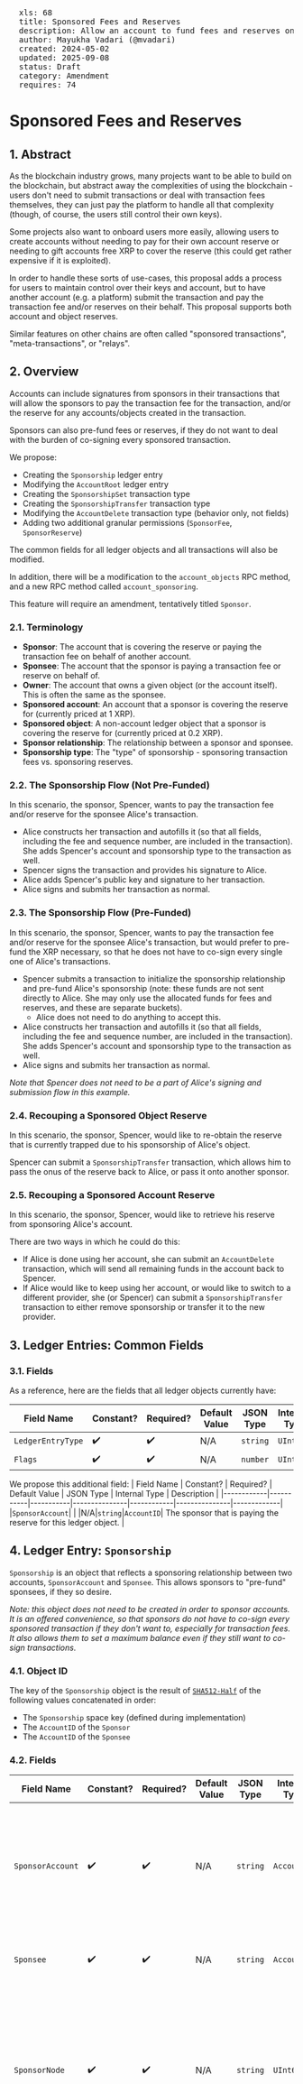 
<pre>
  xls: 68
  title: Sponsored Fees and Reserves
  description: Allow an account to fund fees and reserves on behalf of another account
  author: Mayukha Vadari (@mvadari)
  created: 2024-05-02
  updated: 2025-09-08
  status: Draft
  category: Amendment
  requires: 74
</pre>

# Sponsored Fees and Reserves

## 1. Abstract

As the blockchain industry grows, many projects want to be able to build on the blockchain, but abstract away the complexities of using the blockchain - users don't need to submit transactions or deal with transaction fees themselves, they can just pay the platform to handle all that complexity (though, of course, the users still control their own keys).

Some projects also want to onboard users more easily, allowing users to create accounts without needing to pay for their own account reserve or needing to gift accounts free XRP to cover the reserve (this could get rather expensive if it is exploited).

In order to handle these sorts of use-cases, this proposal adds a process for users to maintain control over their keys and account, but to have another account (e.g. a platform) submit the transaction and pay the transaction fee and/or reserves on their behalf. This proposal supports both account and object reserves.

Similar features on other chains are often called "sponsored transactions", "meta-transactions", or "relays".

## 2. Overview

Accounts can include signatures from sponsors in their transactions that will allow the sponsors to pay the transaction fee for the transaction, and/or the reserve for any accounts/objects created in the transaction.

Sponsors can also pre-fund fees or reserves, if they do not want to deal with the burden of co-signing every sponsored transaction.

We propose:

- Creating the `Sponsorship` ledger entry
- Modifying the `AccountRoot` ledger entry
- Creating the `SponsorshipSet` transaction type
- Creating the `SponsorshipTransfer` transaction type
- Modifying the `AccountDelete` transaction type (behavior only, not fields)
- Adding two additional granular permissions (`SponsorFee`, `SponsorReserve`)

The common fields for all ledger objects and all transactions will also be modified.

In addition, there will be a modification to the `account_objects` RPC method, and a new RPC method called `account_sponsoring`.

This feature will require an amendment, tentatively titled `Sponsor`.

### 2.1. Terminology

- **Sponsor**: The account that is covering the reserve or paying the transaction fee on behalf of another account.
- **Sponsee**: The account that the sponsor is paying a transaction fee or reserve on behalf of.
- **Owner**: The account that owns a given object (or the account itself). This is often the same as the sponsee.
- **Sponsored account**: An account that a sponsor is covering the reserve for (currently priced at 1 XRP).
- **Sponsored object**: A non-account ledger object that a sponsor is covering the reserve for (currently priced at 0.2 XRP).
- **Sponsor relationship**: The relationship between a sponsor and sponsee.
- **Sponsorship type**: The "type" of sponsorship - sponsoring transaction fees vs. sponsoring reserves.

### 2.2. The Sponsorship Flow (Not Pre-Funded)

In this scenario, the sponsor, Spencer, wants to pay the transaction fee and/or reserve for the sponsee Alice's transaction.

- Alice constructs her transaction and autofills it (so that all fields, including the fee and sequence number, are included in the transaction). She adds Spencer's account and sponsorship type to the transaction as well.
- Spencer signs the transaction and provides his signature to Alice.
- Alice adds Spencer's public key and signature to her transaction.
- Alice signs and submits her transaction as normal.

### 2.3. The Sponsorship Flow (Pre-Funded)

In this scenario, the sponsor, Spencer, wants to pay the transaction fee and/or reserve for the sponsee Alice's transaction, but would prefer to pre-fund the XRP necessary, so that he does not have to co-sign every single one of Alice's transactions.

- Spencer submits a transaction to initialize the sponsorship relationship and pre-fund Alice's sponsorship (note: these funds are not sent directly to Alice. She may only use the allocated funds for fees and reserves, and these are separate buckets).
  - Alice does not need to do anything to accept this.
- Alice constructs her transaction and autofills it (so that all fields, including the fee and sequence number, are included in the transaction). She adds Spencer's account and sponsorship type to the transaction as well.
- Alice signs and submits her transaction as normal.

_Note that Spencer does not need to be a part of Alice's signing and submission flow in this example._

### 2.4. Recouping a Sponsored Object Reserve

In this scenario, the sponsor, Spencer, would like to re-obtain the reserve that is currently trapped due to his sponsorship of Alice's object.

Spencer can submit a `SponsorshipTransfer` transaction, which allows him to pass the onus of the reserve back to Alice, or pass it onto another sponsor.

### 2.5. Recouping a Sponsored Account Reserve

In this scenario, the sponsor, Spencer, would like to retrieve his reserve from sponsoring Alice's account.

There are two ways in which he could do this:

- If Alice is done using her account, she can submit an `AccountDelete` transaction, which will send all remaining funds in the account back to Spencer.
- If Alice would like to keep using her account, or would like to switch to a different provider, she (or Spencer) can submit a `SponsorshipTransfer` transaction to either remove sponsorship or transfer it to the new provider.

## 3. Ledger Entries: Common Fields

### 3.1. Fields

As a reference, here are the fields that all ledger objects currently have:

| Field Name | Constant? | Required? | Default Value | JSON Type | Internal Type | Description |
| ---------- | --------- | --------- | ------------- | ---------- | ------------- | ----------- |
| `LedgerEntryType` | ✔️ | ✔️ | N/A | `string`  | `UInt16`  |
| `Flags` | ✔️ | ✔️ | N/A | `number`  | `UInt16`  |

We propose this additional field:
| Field Name | Constant? | Required? | Default Value | JSON Type | Internal Type | Description |
|------------|-----------|-----------|---------------|------------|---------------|-------------|
|`SponsorAccount`| | |N/A|`string`|`AccountID`| The sponsor that is paying the reserve for this ledger object. |

## 4. Ledger Entry: `Sponsorship`

`Sponsorship` is an object that reflects a sponsoring relationship between two accounts, `SponsorAccount` and `Sponsee`. This allows sponsors to "pre-fund" sponsees, if they so desire.

_Note: this object does not need to be created in order to sponsor accounts. It is an offered convenience, so that sponsors do not have to co-sign every sponsored transaction if they don't want to, especially for transaction fees. It also allows them to set a maximum balance even if they still want to co-sign transactions._

### 4.1. Object ID

The key of the `Sponsorship` object is the result of [`SHA512-Half`](https://xrpl.org/docs/references/protocol/data-types/basic-data-types/#hashes) of the following values concatenated in order:

- The `Sponsorship` space key (defined during implementation)
- The `AccountID` of the `Sponsor`
- The `AccountID` of the `Sponsee`

### 4.2. Fields

| Field Name | Constant? | Required? | Default Value | JSON Type | Internal Type | Description |
| ---------- | --------- | --------- | ------------- | --------- | ------------- | ------------ |
| `SponsorAccount` | ✔️ | ✔️ | N/A | `string`  | `AccountID` | The sponsor associated with this relationship. This account also pays for the reserve of this object. |
| `Sponsee` | ✔️ | ✔️ | N/A | `string`  | `AccountID` | The sponsee associated with this relationship. |
| `SponsorNode`  | ✔️ | ✔️ | N/A | `string`  | `UInt64`  | A hint indicating which page of the sponsor's owner directory links to this object, in case the directory consists of multiple pages. |
| `SponseeNode`  | ✔️ | ✔️ | N/A | `string`  | `UInt64`  | A hint indicating which page of the sponsee's owner directory links to this object, in case the directory consists of multiple pages. |
| `FeeAmount`  | | | `0` | `string`  | `Amount`  | The (remaining) amount of XRP that the sponsor has provided for the sponsee to use for fees.  |
| `ReserveCount` | | | `0` | `string`  | `UInt32`  | The (remaining) number of `OwnerCount` that the sponsor has provided for the sponsee to use for reserves.  |

### 4.3. Flags

There are two flags on this object:

| Flag Name |  Flag Value  | Modifiable? | Description |
| --------- | ------------ | ----------- | ----------- |
| `lsfSponsorshipRequireSignForFee` | `0x00010000` | Yes | If set, indicates that every use of this sponsor for sponsoring fees requires a signature from the sponsor. |
| `lsfSponsorshipRequireSignForReserve` | `0x00020000` | Yes | If set, indicates that every use of this sponsor for sponsoring fees requires a signature from the sponsor. |

### 4.4. Ownership

The object is owned by `Sponsor`, who also pays the reserve.

### 4.5. Reserve

This object charges 1 reserve.

### 4.6. Deletion

This object will be deleted any time the `FeeAmount` and `ReserveCount` are both `0`. This can be done directly via `SponsorshipSet`, or can occur in the regular flow of transactions, if the sponsorship runs out.

### 4.7. Invariant Checks

- `FeeAmount` >= 0 || `ReserveCount` >= 0
- `SponsorAccount` != `Sponsee`
- `FeeAmount` is nonnegative and denominated in XRP

### 4.8. RPC Name

The `snake_case` form of the ledger object name is `sponsorship`.

## 5. Ledger Entry: `AccountRoot`

### 5.1. Fields

<details>
<summary>

As a reference, [here](https://xrpl.org/docs/references/protocol/ledger-data/ledger-entry-types/accountroot/#accountroot-fields) are the fields that the `AccountRoot` ledger object currently has.

</summary>

| Field Name | Constant? | Required? | Default Value | JSON Type | Internal Type | Description |
| ---------- | --------- | --------- | ------------- | --------- | ------------- | ------------ |
| `Account` | ✔️ | ✔️ | N/A | `string`  | `AccountID` | The identifying (classic) address of this account.  |
| `AccountTxnID` | | | N/A | `string`  | `Hash256` | The identifying hash of the transaction most recently sent by this account. |
| `AMMID` | ✔️ | | N/A | `string`  | `Hash256` | The ledger entry ID of the corresponding AMM ledger entry, if this is an AMM pseudo-account. |
| `Balance` | | | N/A | `string`  | `Amount`  | The account's current XRP balance. |
| `BurnedNFTokens` | | | `0` | `number`  | `UInt32`  | How many total of this account's issued NFTs have been burned.  |
| `Domain`  | | | N/A | `string`  | `Blob` | A domain associated with this account. |
| `EmailHash`  | | | N/A | `string`  | `Hash128` | The md5 hash of an email address.  |
| `FirstNFTokenSequence` | ✔️ | | N/A | `number`  | `UInt32`  | The account's Sequence Number at the time it minted its first non-fungible-token.  |
| `LedgerEntryType`  | ✔️ | ✔️ | N/A | `string`  | `UInt16`  | The value `0x0061`, mapped to the string `AccountRoot`, indicates that this is an `AccountRoot `object. |
| `MessageKey` | | | N/A | `string`  | `Blob` | A public key that may be used to send encrypted messages to this account. |
| `MintedNFTokens` | | | `0` | `number`  | `UInt32`  | How many total non-fungible tokens have been minted by/on behalf of this account.  |
| `NFTokenMinter` | | | N/A | `string`  | `AccountID` | Another account that can mint NFTs on behalf of this account. |
| `OwnerCount` | | ✔️ | N/A | `number`  | `UInt32`  | The number of objects this account owns in the ledger, which contributes to its owner reserve. |
| `PreviousTxnID` | | ✔️ | N/A | `string`  | `Hash256` | The identifying hash of the transaction that most recently modified this object. |
| `PreviousTxnLgrSeq`  | | ✔️ | N/A | `number`  | `UInt32`  | The ledger index that contains the transaction that most recently modified this object.  |
| `RegularKey` | | | N/A | `string`  | `AccountID` | The address of a key pair that can be used to sign transactions for this account instead of the master key. |
| `Sequence` | | ✔️ | N/A | `number`  | `UInt32`  | The [sequence number](https://xrpl.org/docs/references/protocol/data-types/basic-data-types/#account-sequence) of the next valid transaction for this account. |
| `TicketCount`  | | | N/A | `number`  | `UInt32`  | How many Tickets this account owns in the ledger. |
| `TickSize` | | | N/A | `number`  | `UInt8` | [How many significant digits to use for exchange rates of Offers involving currencies issued by this address.](https://xrpl.org/resources/known-amendments/#ticksize) |
| `TransferRate` | | | N/A | `number`  | `UInt32`  | A [transfer fee](https://xrpl.org/docs/concepts/tokens/transfer-fees/) to charge other users for sending currency issued by this account to each other.  |
| `WalletLocator` | | | N/A | `string`  | `Hash256` | An arbitrary 256-bit value that users can set. |
| `WalletSize` | | | N/A | `number`  | `UInt32`  | Unused. |

</details>

We propose these additional fields:
| Field Name | Constant? | Required? | Default Value | JSON Type | Internal Type | Description |
|------------|-----------|-----------|---------------|-----------|---------------|-------------|
|`SponsorAccount`| | |N/A|`string`|`AccountID`| The sponsor that is paying the account reserve for this account. |
|`SponsoredOwnerCount`| | |`0`|`number`|`UInt32`|The number of objects the account owns that are being sponsored by a sponsor.
|`SponsoringOwnerCount`| | |`0`|`number`|`UInt32`|The number of objects the account is sponsoring the reserve for.|
|`SponsoringAccountCount`| | |`0`|`number`|`UInt32`|The number of accounts that the account is sponsoring the reserve for.|

#### 5.1.1. `SponsorAccount`

The `SponsorAccount` field is already added in the ledger common fields (see section [3.1.1](#311-sponsoraccount)), but it has some additional rules associated with it on the `AccountRoot` object.

This field is included if the account was created with a sponsor paying its account reserve. If this sponsored account is deleted, the destination of the `AccountDelete` transaction must equal `SponsorAccount`, so that the sponsor can recoup their fees.

_Note: The `Destination` field of `AccountDelete` will still work as-is if the account is not sponsored, where it can be set to any account._

### 5.2. Account Reserve Calculation

The existing reserve calculation is:

$$ acctReserve + objReserve \* acct.OwnerCount $$

The total account reserve should now be calculated as:

$$
\displaylines{
(acct.SponsorAccount \text{ ? } 0 : acctReserve) + \\
objReserve * (acct.OwnerCount + acct.SponsoringOwnerCount - acct.SponsoredOwnerCount) + \\
acctReserve * acct.SponsoringAccountCount
}
$$

## 6. Transactions: Common Fields

### 6.1. Fields

As a reference, [here](https://xrpl.org/docs/references/protocol/transactions/common-fields/) are the fields that all transactions currently have.

<!--There are too many and I didn't want to list them all, it cluttered up the spec - but maybe it can be a collapsed section?-->

We propose these modifications:

| Field Name | Required? | JSON Type | Internal Type | Description |
| ---------- | --------- | --------- | ------------- | ------------ |
| `Sponsor`  | | `object`  | `STObject`  | This field contains all the information for the sponsorship happening in the transaction. It is included if the transaction is fee- and/or reserve-sponsored. |

#### 6.1.1. `Sponsor`

The `Sponsor` inner object contains all of the information for the sponsorship happening in the transaction.

The fields contained in this object are:

| Field Name | Required? | JSON Type | Internal Type | Description |
| ---------- | --------- | --------- | ------------- | ------------ |
| `SponsorAccount` | ✔️ | `string`  | `AccountID` | The sponsoring account. |
| `Flags`  | ✔️ | `number`  | `UInt16`  | Flags on the sponsorship, indicating what type of sponsorship this is (fee vs. reserve). |
| `SigningPubKey`  | | `string`  | `STBlob`  | The `SigningPubKey` for `SponsorAccount`, if single-signing.  |
| `Signature`  | | `string`  | `STBlob`  | A signature of the transaction from the sponsor, to indicate their approval of this transaction, if single-signing. All signing fields must be included in the signature, including `Sponsor.SponsorAccount` and `Sponsor.Flags`. |
| `Signers` | | `array` | `STArray` | An array of signatures of the transaction from the sponsor's signers to indicate their approval of this transaction, if the sponsor is multi-signing. All signing fields must be included, including `Sponsor.SponsorAccount` and `Sponsor.Flags`. |

##### 6.1.1.1. `Account`

The `Sponsor.Account` field represents the sponsor.

This field **will** be a signing field (it will be included in transaction signatures).

##### 6.1.1.2. `Flags`

The `Flags` field allows the user to specify which sponsorship type(s) they wish to participate in. At least one flag **must** be specified if the `Sponsor` field is included in a transaction.

There are two flag values that are supported:

| Flag Name  |  Flag Value  | Description  |
| ---------- | ------------ | ------------ |
| `tfSponsorFee` | `0x00000001` | Sponsoring (paying for) the fee of the transaction. |
| `tfSponsorReserve` | `0x00000002` | Sponsoring the reserve for any objects created in the transaction. |

This field **will** be a signing field (it will be included in transaction signatures).

##### 6.1.1.3. `SigningPubKey`, `Signature` and `Signers`

Either `Signature` or `Signers` must be included in the final transaction.

There will be no additional transaction fee required for the use of the `Signature` field.

If the `Signers` field is necessary, then the total fee of the transaction will be increased, due to the extra signatures that need to be processed. This is similar to the additional fees for [multisigning](https://xrpl.org/docs/concepts/accounts/multi-signing/). The minimum fee will be $(\\#signatures+1)*base\textunderscore fee$.

The total fee calculation for signatures will now be $( 1+\\# tx.Signers + \\# tx.Sponsor.Signers) * base\textunderscore fee$.

`Signature` and `Signers` **will not** be signing fields (they will not be included in transaction signatures, though they will still be included in the stored transaction).

Either `SigningPubKey`+`Signature` or `Signers` must be included in the transaction. There is one exception to this: if `lsfRequireSignatureForFee`/`lsfRequireSignatureForReserve` are not enabled for the type(s) of sponsorship in the transaction.

### 6.2. Transaction Fee

### 6.3. Failure Conditions

#### 6.3.1. General Failures

- `Sponsor.Signature` is invalid.
- `Sponsor.Signers` is invalid (the signer list isn't on the account, quorum isn't reached, or signature(s) are invalid).
- The `SponsorAccount` doesn't exist on the ledger.
- An invalid sponsorship flag is used.
- `Sponsor.SigningPubKey`, `Sponsor.Signature`, and `Sponsor.Signers` are all included (or other incorrect combinations of signing fields).

#### 6.3.2. Fee Sponsorship Failures

- The sponsor does not have enough XRP to cover the sponsored transaction fee (`telINSUF_FEE_P`)

If a `Sponsorship` object exists:

- The `lsfRequireSignatureForFee` flag is enabled and there is no sponsor signature included.
- There is not enough XRP in the `FeeAmount` to pay for the transaction.

If a `Sponsorship` object does not exist:

- There is no sponsor signature included.

Note: if a transaction doesn't charge a fee (such as an account's first `SetRegularKey` transaction), the transaction will still succeed.

#### 6.3.3. Reserve Sponsorship Failures

- The sponsor does not have enough XRP to cover the reserve (`tecINSUFFICIENT_RESERVE`)
- The transaction does not support reserve sponsorship (see section 6.3.4)

If a `Sponsorship` object exists:

- The `lsfRequireSignatureForReserve` flag is enabled and there is no sponsor signature included.
- There is not enough remaining count in the `ReserveCount` to pay for the transaction.

If a `Sponsorship` object does not exist:

- There is no sponsor signature included.

Note: if a transaction doesn't charge a reserve (such as `AccountSet`), the transaction will still succeed.

#### 6.3.4. Transactions that cannot be sponsored

All transactions (other than pseudo-transactions) may use the `tfSponsorFee` flag, since they all have a fee.

However, some transactions will not support the `tfSponsorReserve` flag.

- [`Batch` transactions](https://github.com/XRPLF/XRPL-Standards/tree/master/XLS-0056-batch)
  - `Batch` does not create any objects on its own, and therefore its use in the outer transaction would be confusing, as users may think that that means that all inner transactions are sponsored. The inner transactions should use `tfSponsorReserve` instead.
- All [pseudo-transactions](https://xrpl.org/docs/references/protocol/transactions/pseudo-transaction-types/pseudo-transaction-types) (currently `EnableAmendment`, `SetFee`, and `UNLModify`)
  - The fees and reserves for those objects are covered by the network, not by any one account.

Also, many transactions, such as `AccountSet`, will have no change in output when using the `tfSponsorReserve` flag, if they do not create any new objects or accounts.

### 6.4. State Changes

#### 6.4.1. Fee Sponsorship State Changes

If a `Sponsorship` object exists, the `tx.Fee` value is decremented from the `Sponsorship.FeeAmount`.

If a `Sponsorship` object does not exist, the `tx.Fee` value is decremented from the sponsor's `AccountRoot.Balance`.

#### 6.4.2. Reserve Sponsorship State Changes

Any account/object that is created as a part of the transaction will have a `Sponsor` field.

The sponsor's `SponsoringOwnerCount` field will be incremented by the number of objects that are sponsored as a part of the transaction, and the `SponsoringAccountCount` field will be incremented by the number of new accounts that are sponsored as a part of the transaction.

The sponsee's `SponsoredOwnerCount` field will be incremented by the number of objects that are sponsored as a part of the transaction.

The `SponsoredOwnerCount`, `SponsoringOwnerCount`, and `SponsoringAccountCount` fields will be decremented when those objects/accounts are deleted.

## 7. Transaction: `SponsorshipSet`

This transaction creates and updates the `Sponsorship` object.

### 7.1. Fields

| Field Name | Required? | JSON Type | Internal Type | Description |
| ---------- | --------- | --------- | ------------- | ------------ |
| `SponsorAccount` | ✔️ | `string`  | `AccountID` | The sponsor associated with this relationship. This account also pays for the reserve of this object. |
| `Sponsee` | ✔️ | `string`  | `AccountID` | The sponsee associated with this relationship. |
| `FeeAmount`  | | `string`  | `Amount`  | The (remaining) amount of XRP that the sponsor has provided for the sponsee to use for fees.  |
| `ReserveCount` | | `number`  | `UInt32`  | The (remaining) amount of reserves that the sponsor has provided for the sponsee to use. |

### 7.2. Flags

| Flag Name | Flag Value | Description |
| --------- | ---------- | ----------- |
| `tfSponsorshipSetRequireSignForFee` | `0x00010000` | Adds the restriction that every use of this sponsor for sponsoring fees requires a signature from the sponsor.  |
| `tfSponsorshipClearRequireSignForFee` | `0x00020000` | Removes the restriction that every use of this sponsor for sponsoring fees requires a signature from the sponsor. |
| `tfSponsorshipSetRequireSignForReserve` | `0x00040000` | Adds the restriction every use of this sponsor for sponsoring fees requires a signature from the sponsor. |
| `tfSponsorshipClearRequireSignForReserve` | `0x00080000` | Removes the restriction every use of this sponsor for sponsoring fees requires a signature from the sponsor.  |
| `tfDeleteObject` | `0x00100000` | Removes the ledger object. |

### 7.2. Failure Conditions

- `tx.Account` is not equal to either `tx.SponsorAccount` or `tx.Sponsee`
- If `tfDeleteObject` is provided:
  - `FeeAmount` is specified
  - `ReserveCount` is specified
  - `tfSponsorshipSetRequireSignForFee` is enabled
  - `tfSponsorshipSetRequireSignForReserve` is enabled

### 7.3. State Changes

- If the object already exists, `Sponsorship.Amount += tx.FeeAmount` and `Sponsorship.ReserveCount += tx.ReserveCount`.
- If the object doesn't exist, it will be created.
- If the `tfDeleteObject` flag is used, it will delete the object. All funds remaining in the object will be sent back to the `SponsorAccount`.
  - Both sponsor and sponsee can delete the object.
  - Existing sponsored objects/accounts will need to go through the `SponsorshipTransfer` process.

## 8. Transaction: `SponsorshipTransfer`

This transaction transfers a sponsor relationship for a particular ledger object's object reserve. The sponsor relationship can either be passed on to a new sponsor, or dissolved entirely (with the sponsee taking on the reserve). Either the sponsor or sponsee may submit this transaction at any point in time.

### 8.1. Fields

| Field Name | Required? | JSON Type | Internal Type | Description |
| ---------- | --------- | --------- | ------------- | ------------ |
| `TransactionType` | ✔️ | `string`  | `UInt16`  |
| `Account` | ✔️ | `string`  | `AccountID` |
| `ObjectID` | | `string`  | `UInt256` |
| `Sponsor` | | `object`  | `STObject`  |

#### 8.1.1. `ObjectID`

This field should be included if this transaction is dealing with sponsored object, rather than on a sponsored account. This field indicates which object the relationship is changing for.

If it is not included, then it refers to the account sending the transaction.

#### 8.1.2. `Sponsor`

The `Sponsor` field is already added in the ledger common fields (see section [5.1.1](#511-sponsor)), but it has some additional rules associated with it on the `SponsorshipTransfer` transaction.

In this case, if `Sponsor` is included with the `tfSponsorReserve` flag, then the reserve sponsorship for the provided object will be transferred to the `Sponsor.Account` instead of passing back to the ledger object's owner.

If there is no `Sponsor` field, or if the `tfSponsorReserve` flag is not included, then the burden of the reserve will be passed back to the ledger object's owner (the former sponsee).

### 8.2. Ending the Sponsorship for a Sponsored Ledger Object

A sponsored ledger object will have the `Sponsor` field attached to it. Ending the sponsor relationship for a sponsored ledger object requires the `ObjectID` parameter, to specify which ledger object.

Two accounts are allowed to submit a `SponsorshipTransfer` relationship to end the sponsor relationship for a sponsored ledger object: either the sponsor for that object or the owner of that object (the sponsee).

### 8.3. Migrating a Sponsorship to a New Account

A sponsorship can be migrated to a new account by including the `Sponsor` field with the `tfSponsorReserve` flag. This can be done for either a sponsored account or a sponsored ledger object.

Two accounts are allowed to submit a `SponsorshipTransfer` relationship to migrate the sponsor relationship: the sponsor or the sponsee.

The sponsor will likely only rarely want to do this (such as if they are transferring accounts), but the sponsee may want to migrate if they change providers.

### 8.4. Failure Conditions

- If transferring the sponsorship, the new sponsor does not have enough reserve for this object/account.
- If dissolving the sponsorship, the owner does not have enough reserve for this object/account.
- The new sponsor does not exist.
- The `tx.Account` neither the sponsor nor the owner of `ObjectID`.

### 8.5. State Changes

- The `Sponsor` field on the object is changed or deleted.
- The old sponsor has its `SponsoringOwnerCount`/`SponsoringAccountCount` decremented by one.
- The new sponsor (if applicable) has its `SponsoringOwnerCount`/`SponsoringAccountCount` incremented by one.
- If there is no new sponsor, then the owner's `SponsoredOwnerCount` will be decremented by one.

## 9. Transaction: `AccountDelete`

This transaction deletes an account.

As a reference, [here](https://xrpl.org/docs/references/protocol/transactions/types/accountdelete) are the fields that `AccountDelete` currently has. This amendment proposes no changes to the fields, only to the behavior.

### 9.1. Failure Conditions

Existing failure conditions still apply.

If the `AccountRoot` associated with the `tx.Account` has a `SponsorAccount` field:

- The `Destination` is not equal to `AccountRoot.SponsorAccount`.

If the `AccountRoot` associated with the `tx.Account` has a `SponsoringOwnerCount` or `SponsoringAccountCount` field, the transaction will fail with `tecHAS_OBLIGATIONS`.

### 9.2. State Changes

Existing state changes still apply, including rules around deletion blockers.

If the `AccountRoot` associated with the `tx.Account` has a `SponsorAccount` field, the `SponsorAccount`'s `AccountRoot.SponsoringAccountCount` is decremented by 1.

If the `AccountRoot` associated with the `tx.Account` has a `SponsoredOwnerCount` field, the `SponsorAccount`'s `SponsoringOwnerCount` is decremented by the `tx.Account`'s `SponsoredOwnerCount`.

## 10. Permission: `SponsorFee`

This delegatable granular permission allows an account to sponsor fees on behalf of another account.

## 11. Permission: `SponsorReserve`

This delegatable granular permission allows an account to sponsor reserves on behalf of another account.

## 12. RPC: `account_objects`

### 12.1. Request Fields

The [`account_objects` RPC method](https://xrpl.org/account_objects.html) already exists on the XRPL. As a reference, here are the fields that `account_objects` currently accepts:

| Field Name  | Required? | JSON Type  | Description |
| ----------- | --------- | ---------- | ----------- |
| `account` | ✔️ | `string` | Get ledger entries associated with this account. |
| `deletion_blockers_only` | | `boolean`  | If `true`, only return ledger entries that would block this account from being deleted. The default is `false`.  |
| `ledger_hash`  | | `string` | The unique hash of the ledger version to use. |
| `ledger_index` | | `number` or `string` | The ledger index of the ledger to use, or a shortcut string to choose a ledger automatically.  |
| `limit` | | `number` | The maximum number of ledger entries to include in the results. Must be within the inclusive range `10` to `400` on non-admin connections. The default is `200`. |
| `marker`  | | `any` | Value from a previous paginated response. Resume retrieving data where that response left off. |
| `type`  | | `string` | Filter results to a specific type of ledger entry. This field accepts canonical names of ledger entry types (case insensitive) or short names. Ledger entry types that can't appear in an owner directory are not allowed. If omitted, return ledger entries of all types. |

We propose this additional field:

| Field Name  | Required? | JSON Type | Description |
| ----------- | --------- | --------- | ----------- |
| `sponsored` | | `boolean` | If `true`, only return ledger entries that are sponsored. If `false`, only return ledger entries that are not sponsored. If omitted, return all objects. |

### 12.2. Response Fields

The response fields remain the same.

## 13. RPC: `account_sponsoring`

The `account_sponsoring` RPC method is used to fetch a list of objects that an account is sponsoring; namely, a list of objects where the `SponsorAccount` is the given account. It has a very similar API to the [`account_objects` method](https://xrpl.org/account_objects.html).

### 13.1. Request Fields

| Field Name  | Required? | JSON Type  | Description  |
| ----------- | --------- | ---------- | ------------ |
| `account` | ✔️ | `string` | The sponsor in question.  |
| `deletion_blockers_only` | | `boolean`  | If `true`, the response only includes objects that would block this account from being deleted. The default is `false`. |
| `ledger_hash`  | | `string` | A hash representing the ledger version to use. |
| `ledger_index` | | `number` or `string` | The ledger index of the ledger to use, or a shortcut string to choose a ledger automatically. |
| `limit` | | `number` | The maximum number of objects to include in the results. |
| `marker`  | | `any` | Value from a previous paginated response. Resume retrieving data where that response left off. |
| `type`  | | `string` | Filter results by a ledger entry type. Some examples are `offer` and `escrow`.  |

### 13.2. Response Fields

The response fields are nearly identical to `account_objects`.

| Field Name | Always Present? | JSON Type | Description |
| ---------- | --------------- | --------- | ----------- |
| `account` | ✔️ | `string`  | The account this request corresponds to. |
| `sponsored_objects`  | ✔️ | `array` | Array of ledger entries in this account's owner directory. This includes entries that are owned by this account and entries that are linked to this account but owned by someone else, such as escrows where this account is the destination. Each member is a ledger entry in its raw ledger format. This may contain fewer entries than the maximum specified in the `limit` field. |
| `ledger_hash`  |  | `string`  | The identifying hash of the ledger that was used to generate this response.  |
| `ledger_index` |  | `number`  | The ledger index of the ledger that was used to generate this response.  |
| `ledger_current_index` |  | `number`  | The ledger index of the open ledger that was used to generate this response. |
| `limit` |  | `number`  | The limit that was used in this request, if any. |
| `marker`  |  | `any` | Server-defined value indicating the response is paginated. Pass this to the next call to resume where this call left off. Omitted when there are no additional pages after this one. |
| `validated`  |  | `boolean` | If `true`, the information in this response comes from a validated ledger version. Otherwise, the information is subject to change.  |

## 14. Security

### 14.1. Security Axioms

Both the sponsee _and_ the sponsor must agree to enter into a sponsor relationship. The sponsee must actively consent to the sponsor handling the reserve, and the sponsor must be willing to take on that reserve. A signature from both parties ensures that this is the case.

A sponsor will never be stuck sponsoring an sponsee's account or object it no longer wants to support, because it can submit a `SponsorshipTransfer` transaction at any point.

The sponsor's signature must _always_ include the `Account` and `Sequence` fields, to prevent signature replay attacks (where the sponsor's signature can be reused to sponsor an object or account that they did not want to sponsor).

When sponsoring transaction fees, the sponsor must approve of the `Fee` value of the transaction, since that is the amount that they will be paying.

When sponsoring reserves, the sponsor's signature must include any aspects of the transaction that involve a potential account/object reserve. This would include the `Destination` field of a `Payment` transaction (and whether it is a new account) and the `TicketSequence` field of a `TicketCreate` transaction (since that dictates how many `Ticket` objects are created, each of which results in one object reserve).

A sponsee cannot take advantage of the generosity of their sponsor, since the sponsor must sign every transaction it wants to sponsor the ledger objects for. A sponsee also must not be able to change the sponsorship type that the sponsor is willing to engage in, as this could lock up to 500 of the sponsor's XRP (in the case of 250 tickets being created in one `TicketCreate` transaction).

An axiom that is out of scope: the sponsee may not have any control over a sponsorship transfer (the sponsor may transfer a sponsorship without the sponsee's consent). This is akin to a loanee having no control over a bank selling their mortgage to some other company, or a lender selling debt to a debt collection agency.

### 14.2. Signatures

Since a fee sponsorship must approve of the `Fee` field, and a reserve sponsorship must approve of a broad set of transaction fields, the sponsor must always sign the whole transaction. This also avoids needing to have different sponsorship processes for different sponsorship types. This includes the non-signature parts of the `Sponsor` object (`Sponsor.Account` and `Sponsor.Flags`). The same is true for the sponsee's transaction signature; the sponsee must approve of the sponsor and sponsorship type.

A sponsor's `Signature` cannot be replayed or attached to a different transaction, since the whole transaction (including the `Account` and `Sequence` values) must be signed.

## 15. Invariants

An [invariant](https://xrpl.org/docs/concepts/consensus-protocol/invariant-checking/) is a statement, usually an equation, that must always be true for every valid ledger state on the XRPL. Invariant checks serve as a last line of defense against bugs; the `tecINVARIANT_FAILED` error is thrown if an invariant is violated (which ideally should never happen).

### 15.1. Tracking Owner Counts

A transaction that creates a ledger object either increments an account's `OwnerCount` by 1 or increments two separate accounts' `SponsoringOwnerCount` and `SponsoredOwnerCount` by 1. The opposite happens when a ledger object is deleted.

The equivalent also should happen with `SponsoringAccountCount`.

### 15.2. Balancing `SponsoredOwnerCount` and `SponsoringOwnerCount`

$$ \sum*{accounts} Account.SponsoredOwnerCount = \sum*{accounts} Account.SponsoringOwnerCount $$

In other words, the sum of all accounts' `SponsoredOwnerCount`s must be equal to the sum of all accounts' `SponsoringOwnerCount`s. This ensures that every sponsored object is logged as being sponsored and also has a sponsor.

## 16. Example Flows

Each example will show what the transaction will look like before **and** after both the sponsor and sponsee sign the transaction.

The unsigned transaction must be autofilled before it is passed to the sponsor to sign. Tooling can be updated to handle combining the sponsor and sponsee signatures, similar to helper functions that already exist for multisigning.

### 16.1. Fee Sponsorship

#### 16.1.1. The Unsigned Transaction

<details open>

```typescript
{
  TransactionType: "Payment",
  Account: "rOldB3E44wS6SM7KL3T3b6nHX3Jjua62wg",
  Destination: "rNewfcu9RJa5W1ncAuEgLH1Xpi4j1vzXjr",
  Amount: "20000000",
  Sequence: 3,
  Fee: "10",
  Sponsor: {
    Account: "rSponsor1VktvzBz8JF2oJC6qaww6RZ7Lw",
    Flags: 1
  }
}
```

</details>

#### 16.1.2. The Signed Transaction

<details open>

```typescript
{
  TransactionType: "Payment",
  Account: "rSender7NwD9vmNf5dvTbW4FQDNSRsfPv6",
  Destination: "rDestinationT6N5fJdaHnRqLpW1D8oFrZ",
  Amount: "20000000",
  Sequence: 3,
  Fee: "10",
  Sponsor: {
    Account: "rSponsor1VktvzBz8JF2oJC6qaww6RZ7Lw",
    Flags: 1,
    SigningPubKey: "03072BBE5F93D4906FC31A690A2C269F2B9A56D60DA9C2C6C0D88FB51B644C6F94", // rSponsor's public key
    Signature: "3045022100C15AFB7C0C4F5EDFEC4667B292DAB165B96DAF3FFA6C7BBB3361E9EE19E04BC70220106C04B90185B67DB2C67864EB0A11AE6FB62280588954C6E4D9C1EF3710904D"
  },
  SigningPubKey: "03A8D0093B0CD730F25E978BF414CA93084B3A2CBB290D5E0E312021ED2D2C1C8B", // rAccount's public key
  TxnSignature: "3045022100F2AAF90D8F9BB6C94C0C95BA31E320FC601C7BAFFF536CC07076A2833CB4C7FF02203F3C76EB34ABAD61A71CEBD42307169CDA65D9B3CA0EEE871210BEAB824E524B"
}
```

</details>

### 16.2. Account Sponsorship

The only way an account can be created is via a `Payment` transaction. So the sponsor relationship must be initiated on the `Payment` transaction.

#### 16.2.1. The Unsigned Transaction

<details open>

```typescript
{
  TransactionType: "Payment",
  Account: "rOldB3E44wS6SM7KL3T3b6nHX3Jjua62wg",
  Destination: "rNewfcu9RJa5W1ncAuEgLH1Xpi4j1vzXjr",
  Amount: "20000000",
  Sequence: 3,
  Fee: "10",
  Sponsor: {
    Account: "rSponsor1VktvzBz8JF2oJC6qaww6RZ7Lw",
    Flags: 2
  }
}
```

</details>

#### 16.2.2. The Signed Transaction

<details open>

```typescript
{
  TransactionType: "Payment",
  Account: "rOldB3E44wS6SM7KL3T3b6nHX3Jjua62wg",
  Destination: "rNewfcu9RJa5W1ncAuEgLH1Xpi4j1vzXjr",
  Amount: "20000000",
  Sequence: 3,
  Fee: "10",
  Sponsor: {
    Account: "rSponsor1VktvzBz8JF2oJC6qaww6RZ7Lw",
    Flags: 2,
    SigningPubKey: "03072BBE5F93D4906FC31A690A2C269F2B9A56D60DA9C2C6C0D88FB51B644C6F94", // rSponsor's public key
    Signature: "30440220702ABC11419AD4940969CC32EB4D1BFDBFCA651F064F30D6E1646D74FBFC493902204E5B451B447B0F69904127F04FE71634BD825A8970B9467871DA89EEC4B021F8"
  },
  SigningPubKey: "03BC74CA0B765281E31E342017D97B3F6743A05FBA23D2114B98FC8AD26D92856C", // rAccount's public key
  TxnSignature: "30440220245217F931FDA0C5E68B935ABB4920211D5B6182878583124DE4663B19F00BEC022070BE036264760551CF40E9DAFC8B84036FA70E7EE7257BB7E39AEB7354B2EB86"
}
```

</details>

### 16.3. Object Sponsorship

#### 16.3.1. The Unsigned Transaction

<details open>

```typescript
{
  TransactionType: "TicketCreate",
  Account: "rAccount4yjv1j2x79wXxRVXnFbwsjUWXo",
  TicketCount: 100,
  Sequence: 3,
  Fee: "10",
  Sponsor: {
    Account: "rSponsor1VktvzBz8JF2oJC6qaww6RZ7Lw",
    Flags: 2
  }
}
```

</details>

#### 16.3.2. The Signed Transaction

<details open>

```typescript
{
  TransactionType: "TicketCreate",
  Account: "rAccount4yjv1j2x79wXxRVXnFbwsjUWXo",
  TicketCount: 100,
  Sequence: 3,
  Fee: "10",
  Sponsor: {
    Account: "rSponsor1VktvzBz8JF2oJC6qaww6RZ7Lw",
    Flags: 2,
    SigningPubKey: "03072BBE5F93D4906FC31A690A2C269F2B9A56D60DA9C2C6C0D88FB51B644C6F94", // rSponsor's public key
    Signature: "30450221009878F3A321250341886FE344E0B50700C8020ABAA25301925BD84DDB5421D432022002A3C72C54BACB5E7DAEC48E2A1D75DCBB8BA3B2212C7FC22F070CCABAF76EC1"
  },
  SigningPubKey: "03BC74CA0B765281E31E342017D97B3F6743A05FBA23D2114B98FC8AD26D92856C", // rAccount's public key
  TxnSignature: "3044022047CB72DA297B067C0E69045B7828AD660F8198A6FA03982E31CB6D27F0946DDE022055844EB63E3BFF7D9ABFB26645AA4D2502E143F4ABEE2DE57EB87A1E5426E010"
}
```

</details>

## 17. Rationale

The primary motivation for this design is to enable companies, token issuers, and other entities to reduce onboarding friction for end users by covering transaction fees and reserve requirements on their behalf. Today, users must self-fund both, or companies must essentially donate XRP to users with no controls over how they use it, before interacting with the XRPL. This creates a barrier to entry for use cases such as token distribution, NFT minting, or enterprise onboarding. Sponsorship provides a mechanism for entities with established XRP balances to subsidize these costs while maintaining strong on-chain accountability.

## n+1. Remaining TODOs/Open Questions

- How will this work for objects like trustlines, where multiple accounts might be holding reserves for it?
  - Maybe a second `Sponsor` field or something?
- How do we handle account creation? The actual account owner's signing keys aren't involved in that at all... Maybe just a new flag on the payment saying you'll pay the reserve for the account?
- Should fee sponsorship allow for the existing fee paradigm that allows users to dip below the reserve?
- Should there be a "max XRP per transaction" field in `Sponsorship`? Yes, TODO
- Should the `Sponsorship` hold the XRP or pull from the `SponsorAccount`'s account? Pull from the `SponsorAccount`'s account, TODO
- Should we allow sponsorship of creating another account? e.g. Account A is sponsored by Sponsor, A creates B, does Sponsor also sponsor B or does this fail if A doesn't have the funds to create B? No
- Should `account_sponsoring` be Clio-only?
- Should a sponsored account be prevented from sponsoring other accounts? By default the answer is no, so unless there's a reason to do so, we should leave it as is.

# Appendix

## Appendix A: FAQ

### A.1: Does the sponsee receive any XRP for the reserve?

No, there is no XRP transfer in a sponsorship relationship - the XRP stays in the sponsor's account. The burden of the reserve for that object/account is just transferred to the sponsor.

### A.2: What happens if you try to delete your account and you have sponsored objects?

If the account itself is sponsored, then it can be deleted, but the destination of the `AccountDelete` transaction (in other words, where the leftover XRP goes) **must** be the sponsor's account. This ensures that the sponsor gets their reserve back, and the sponsee cannot run away with those funds.

If the sponsee still has sponsored objects, those objects will follow the same rules of [deletion blockers](https://xrpl.org/docs/concepts/accounts/deleting-accounts/#requirements). Whether or not they are sponsored is irrelevant.

If a sponsored object is deleted (either due to normal object deletion processes or, in the case of objects that aren't deletion blockers, because the owner account is deleted), the sponsor's reserve becomes available again.

### A.3: What if a sponsor that is sponsoring a few objects wants to delete their account?

An account cannot be deleted if it is sponsoring **any** existing accounts or objects. They will need to either delete those objects (by asking the owner to do so, as they cannot do so directly) or use the `SponsorshipTransfer` transaction to relinquish control of them.

### A.4: Does a sponsor have any powers over an object they pay the reserve for? I.e. can they delete the object?

No. If a sponsor no longer wants to support an object, they can always use the `SponsorshipTransfer` transaction instead to transfer the reserve burden back to the sponsee.

### A.5: What if a sponsee refuses to delete their account when a sponsor wants to stop supporting their account?

The sponsor will have the standard problem of trying to get ahold of a debtor to make them pay. They may use the `SponsorshipTransfer` transaction to put the onus on the sponsee. If the sponsee does not have enough XRP to cover the reserve for those objects, they will not be able to create any more objects until they do so.

### A.6: What happens if the sponsor tries to `SponsorshipTransfer` but the sponsee doesn't have enough funds to cover the reserve?

If the sponsor really needs to get out of the sponsor relationship ASAP without recouping the value of the reserve, they can pay the sponsee the amount of XRP they need to cover the reserve. These steps can be executed atomically via a [Batch transaction](https://github.com/XRPLF/XRPL-Standards/tree/master/XLS-0056-batch), to ensure that the sponsee can't do something else with the funds before the `SponsorshipTransfer` transaction is validated.

### A.7: Would sponsored accounts carry a lower reserve?

No, they would still carry a reserve of 1 XRP at current levels.

### A.8: Can an existing unsponsored ledger object/account be sponsored?

Yes, with the `SponsorshipTransfer` transaction.

### A.9: Can a sponsored account be a sponsor for other accounts/objects?

Yes, though they will have to use their own XRP for this (not from another sponsor).

### A.10: Can a sponsored account hold unsponsored objects, or objects sponsored by a different sponsor?

Yes, and yes.

### A.11: What if I want different sponsors to sponsor the transaction fee vs. the reserve for the same transaction?

That will not be supported by this proposal. If you have a need for this, please provide example use-cases.

### A.12: Won't it be difficult to add two signatures to a transaction?

This is something that good tooling can solve. It could work similarly to how multisigning is supported in various tools.

### A.13. Why not instead do [insert some other design]?

See Appendix B for the alternate designs that were considered and why this one was preferred. If you have another one in mind, please describe it in the comments and we can discuss.

### A.14: How is this account sponsorship model different from/better than [XLS-23d, Lite Accounts](https://github.com/XRPLF/XRPL-Standards/tree/master/XLS-0023-lite-accounts)?

- Sponsored accounts do not have any restrictions, and can hold objects.
- Sponsored accounts require the same reserve as a normal account (this was one of the objections to the Lite Account proposal).
- Lite accounts can be deleted by their sponsor.

### A.15: How will this work for objects like trustlines, where multiple accounts might be holding reserves for it?

The answer to this question is still being explored. One possible solution is to add a second field, `Sponsor2`, to handle the other reserve.

### A.16: How does this proposal work in conjunction with [XLS-49d](https://github.com/XRPLF/XRPL-Standards/tree/master/XLS-0049-multiple-signer-lists)? What signer list(s) have the power to sponsor fees or reserves?

Currently, only the global signer list is supported. Another `SignerListID` value could be added to support sponsorship. Transaction values can only go up to $2^{16}$, since the `TransactionType` field is a `UInt16`, but the `SignerListID` field goes up to $2^{32}$, so there is room in the design for additional values that do not correlate to a specific transaction type.

## Appendix B: Alternate Designs

### B.1: Add a `Sponsor` to the account

This design involved updating `AccountSet` to allow users to add a `Sponsor` to their account (with a signature from the sponsor as well). The sponsor would then sponsor every object from that account while the field was active, and either the sponsor or the account could remove the sponsorship at any time.

This was a previous version of the spec, but it made more sense for the relationship to be specific to a specific transaction(s), to prevent abuse (the sponsor should decide what objects they want to support and what objects they don't want to support).

The current design also supports having different sponsors for different objects, which allows users to use a broad set of services and platforms, instead of being locked into one.

<!--Stellar uses this philosophy ("the relationship should be ephemeral to prevent abuse") for their sponsored reserves design, which I like.-->

### B.2: A Wrapper Transaction

There would be a wrapper transaction (tentatively named `Relay`), similar to `Batch` in [XLS-56d](https://github.com/XRPLF/XRPL-Standards/discussions/162), that the sponsor would sign. It would contain a sub-transaction from the sponsee.

It would look something like this:
|FieldName | Required? | JSON Type | Internal Type |
|----------|------------|----------|---------------|
|`TransactionType`|✔️|`string`|`UInt16`|
|`Account`|✔️|`string`|`STAccount`|
|`Fee`|✔️|`string`|`STAmount`|
|`Transaction`|✔️|`object`|`STTx`|

This was a part of a previous version of the spec (inspired by Stellar's [sandwich transaction design](https://developers.stellar.org/docs/learn/encyclopedia/sponsored-reserves#begin-and-end-sponsorships) for their implementation of sponsored reserves), but the existing design felt cleaner. From an implementation perspective, it's easier to have the fee payer as a part of the existing transaction rather than as a part of a wrapper transaction, since that info needs to somehow get passed down the stack. Also, while the wrapper transaction paradigm will be used in XLS-56d, they should be used sparingly in designs - only when necessary - as their flow is rather complicated in the `rippled` code.

In addition, the signing process becomes complicated (as discovered in the process of developing XLS-56d). You have to somehow prevent the sponsor from submitting the as-is signed transaction to the network, without including it in the wrapper transaction.

### B.3: A Create-Accept-Cancel Flow

The rough idea of this design was to have a new set of transactions (e.g. `SponsorCreate`/`SponsorAccept`/`SponsorCancel`/`SponsorFinish`) where a sponsor could take on the reserve for an existing object.

This design was never seriously considered, as it felt too complicated and introduced several new transactions. It also doesn't support adding a sponsor to the object at object creation time, which is a much smoother UX and never requires the owner/sponsee to hold enough XRP for the reserve.
